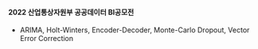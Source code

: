 #### 2022 산업통상자원부 공공데이터 BI공모전

- ARIMA, Holt-Winters, Encoder-Decoder, Monte-Carlo Dropout, Vector Error Correction
